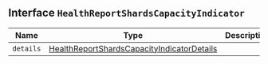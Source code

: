 ## Interface `HealthReportShardsCapacityIndicator`

| Name | Type | Description |
| - | - | - |
| `details` | [HealthReportShardsCapacityIndicatorDetails](./HealthReportShardsCapacityIndicatorDetails.md) | &nbsp; |
